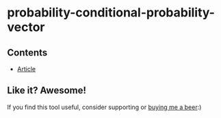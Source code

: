# probability-conditional-probability-vector

## Contents
- [Article](article.pdf)

## Like it? Awesome!
If you find this tool useful, consider supporting or [buying me a beer](https://www.paypal.me/garciparedes/2):)
